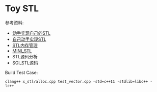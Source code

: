 # Toy STL

参考资料:

* [动手实现自己的STL](http://blog.csdn.net/u012653791/article/category/1911639)
* [自己动手实现STL](http://www.cnblogs.com/wangjzh/category/629431.html)
* [STL内存管理](http://www.cnblogs.com/sld666666/archive/2010/07/01/1769448.html)
* [MINI_STL](https://github.com/zhanghuanzj/MINI_STL)
* STL源码分析
* SGI_STL源码


Build Test Case:

```shell
clang++ x_stl/alloc.cpp test_vector.cpp -std=c++11 -stdlib=libc++ -lc++
```
